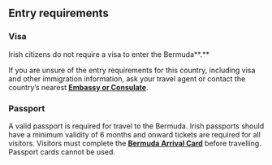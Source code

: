 ## Entry requirements

### **Visa**

Irish citizens do not require a visa to enter the Bermuda**.**

If you are unsure of the entry requirements for this country, including visa and other immigration information, ask your travel agent or contact the country’s nearest [**Embassy or Consulate**](/en/dfa/embassies-in-ireland/).

### **Passport**

A valid passport is required for travel to the Bermuda. Irish passports should have a minimum validity of 6 months and onward tickets are required for all visitors. Visitors must complete the [**Bermuda Arrival Card**](https://www.bermudaarrivalcard.com/) before travelling. Passport cards cannot be used.